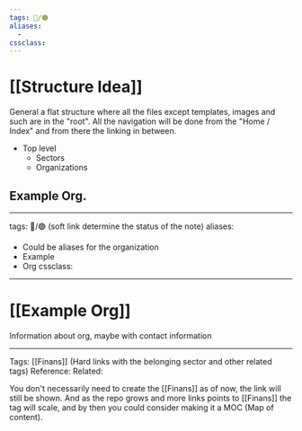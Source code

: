 ```yaml
---
tags: 📝/🟠
aliases:
  - 
cssclass:
---
```


# [[Structure Idea]]

General a flat structure where all the files except templates, images and such are in the "root". All the navigation will be done from the "Home / Index" and from there the linking in between.

- Top level
	- Sectors
	- Organizations

## Example Org.

---
tags: 📝/🟢 (soft link determine the status of the note)
aliases:
  - Could be aliases for the organization
  - Example
  - Org
cssclass:
---

# [[Example Org]]

Information about org, maybe with contact information

---
Tags: [[Finans]] (Hard links with the belonging sector and other related tags)
Reference:
Related:

You don't necessarily need to create the [[Finans]] as of now, the link will still be shown. And as the repo grows and more links points to [[Finans]] the tag will scale, and by then you could consider making it a MOC (Map of content).


